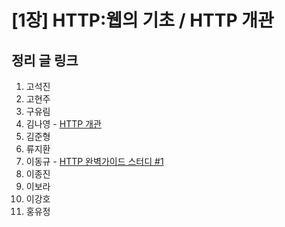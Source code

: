 # [1장] HTTP:웹의 기초 / HTTP 개관

## 정리 글 링크

1. 고석진
2. 고현주
3. 구유림
4. 김나영 - [HTTP 개관](https://feel5ny.github.io/2019/08/03/HTTP_001/)
5. 김준형
6. 류지환
7. 이동규 - [HTTP 완벽가이드 스터디 #1](https://brainbackdoor.tistory.com/120)
8. 이종진
9. 이보라
10. 이강호
11. 홍유정
